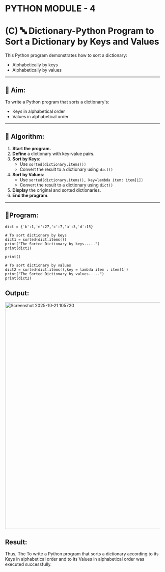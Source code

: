 # PYTHON MODULE - 4
# (C) 🔤 Dictionary-Python Program to Sort a Dictionary by Keys and Values

This Python program demonstrates how to sort a dictionary:
- Alphabetically by keys
- Alphabetically by values

---

## 🎯 Aim:

To write a Python program that sorts a dictionary's:
- Keys in alphabetical order
- Values in alphabetical order

---

## 🧠 Algorithm:

1. **Start the program.**
2. **Define** a dictionary with key-value pairs.
3. **Sort by Keys**:
   - Use `sorted(dictionary.items())`
   - Convert the result to a dictionary using `dict()`
4. **Sort by Values**:
   - Use `sorted(dictionary.items(), key=lambda item: item[1])`
   - Convert the result to a dictionary using `dict()`
5. **Display** the original and sorted dictionaries.
6. **End the program.**

---

## 🧪Program:

    dict = {'b':1,'e':27,'c':7,'a':3,'d':15}

    # To sort dictionary by keys
    dict1 = sorted(dict.items())
    print("The Sorted Dictionary by keys.....")
    print(dict1)
    
    print()

    # To sort dictionary by values
    dict2 = sorted(dict.items(),key = lambda item : item[1])
    print("The Sorted Dictionary by values.....")
    print(dict2)

## Output:

<img width="1919" height="740" alt="Screenshot 2025-10-21 105720" src="https://github.com/user-attachments/assets/5bf53c25-fcbb-42b5-9790-9f04f42f43ca" />


## Result:

Thus, The To write a Python program that sorts a dictionary according to its Keys in alphabetical order and to its Values in alphabetical order was executed successfully.
